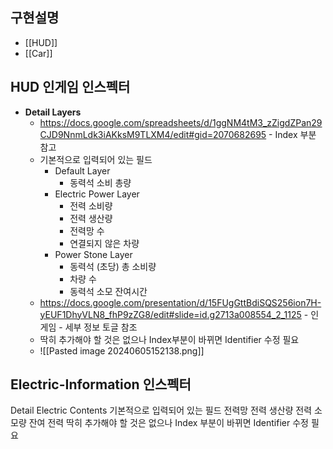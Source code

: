 ## 구현설명
* [[HUD]]
* [[Car]]
## HUD 인게임 인스펙터
* **Detail Layers**
	+ https://docs.google.com/spreadsheets/d/1ggNM4tM3_zZigdZPan29CJD9NnmLdk3iAKksM9TLXM4/edit#gid=2070682695 - Index 부분 참고
	+ 기본적으로 입력되어 있는 필드
		+ Default Layer
			+ 동력석 소비 총량
		+ Electric Power Layer
			+ 전력 소비량
			+ 전력 생산량
			+ 전력망 수
			+ 연결되지 않은 차량
		+ Power Stone Layer
			+ 동력석 (초당) 총 소비량
			+ 차량 수
			+ 동력석 소모 잔여시간
	+ https://docs.google.com/presentation/d/15FUgGttBdiSQS256ion7H-yEUF1DhyVLN8_fhP9zZG8/edit#slide=id.g2713a008554_2_1125 - 인 게임 - 세부 정보 토글 참조
	+ 딱히 추가해야 할 것은 없으나 Index부분이 바뀌면 Identifier 수정 필요
	+ ![[Pasted image 20240605152138.png]]
## Electric-Information 인스펙터
Detail Electric Contents
	기본적으로 입력되어 있는 필드
		전력망
		전력 생산량
		전력 소모량
		잔여 전력
	딱히 추가해야 할 것은 없으나 Index 부분이 바뀌면 Identifier 수정 필요